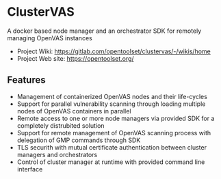 # ClusterVAS

A docker based node manager and an orchestrator SDK for remotely managing OpenVAS instances

* Project Wiki: https://gitlab.com/opentoolset/clustervas/-/wikis/home
* Project Web site: https://opentoolset.org/


## Features
* Management of containerized OpenVAS nodes and their life-cycles
* Support for parallel vulnerability scanning through loading multiple nodes of OpenVAS containers in parallel
* Remote access to one or more node managers via provided SDK for a completely distrubited solution
* Support for remote management of OpenVAS scanning process with delegation of GMP commands through SDK
* TLS securith with mutual certificate authentication between cluster managers and orchestrators
* Control of cluster manager at runtime with provided command line interface

